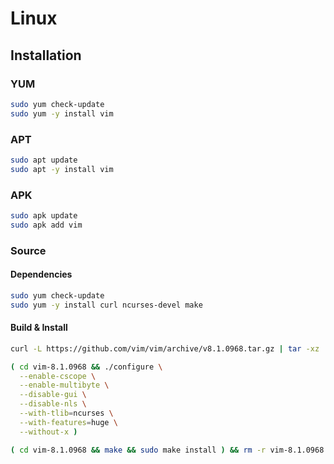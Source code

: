 # Linux

## Installation

### YUM

```sh
sudo yum check-update
sudo yum -y install vim
```

### APT

```sh
sudo apt update
sudo apt -y install vim
```

### APK

```sh
sudo apk update
sudo apk add vim
```

### Source

#### Dependencies

```sh
sudo yum check-update
sudo yum -y install curl ncurses-devel make
```

#### Build & Install

```sh
curl -L https://github.com/vim/vim/archive/v8.1.0968.tar.gz | tar -xz
```

```sh
( cd vim-8.1.0968 && ./configure \
  --enable-cscope \
  --enable-multibyte \
  --disable-gui \
  --disable-nls \
  --with-tlib=ncurses \
  --with-features=huge \
  --without-x )
```

```sh
( cd vim-8.1.0968 && make && sudo make install ) && rm -r vim-8.1.0968
```
